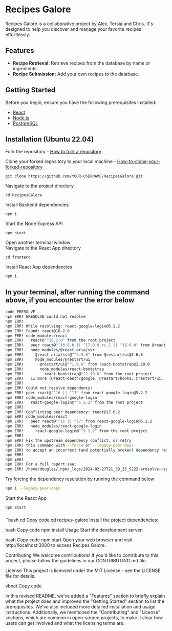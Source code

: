  # Recipes Galore

Recipes Galore is a collaborative project by Alex, Tersia and Chris. It's designed to help you discover and manage your favorite recipes effortlessly.

## Features

- **Recipe Retrieval:** Retrieve recipes from the database by name or ingredients.
- **Recipe Submission:** Add your own recipes to the database.

## Getting Started

Before you begin, ensure you have the following prerequisites installed:

- [React](https://reactjs.org/)
- [Node.js](https://nodejs.org/)
- [PostgreSQL](https://www.postgresql.org/)

<!-- START OF UBUNTU 22.04 LOCAL PROJECT SETUP -->
## Installation (Ubuntu 22.04)

Fork the repository - [How to fork a repository](https://docs.github.com/en/pull-requests/collaborating-with-pull-requests/working-with-forks/fork-a-repo#forking-a-repository)   

Clone your forked repository to your local machine - [How-to-clone-your-forked-repository](https://docs.github.com/en/pull-requests/collaborating-with-pull-requests/working-with-forks/fork-a-repo#cloning-your-forked-repository)

```
git clone https://github.com/YOUR-USERNAME/RecipesGalore.git
```

Navigate to the project directory
```
cd RecipesGalore 
```
Install Backend dependencies
```
npm i
```
Start the Node Express API
```
npm start
```

Open another terminal window  
Navigate to the React App directory
```
cd frontend
```
Install React App dependencies
```
npm i
```

## In your terminal, after running the command above, if you encounter the error below
```bash
code ERESOLVE
npm ERR! ERESOLVE could not resolve
npm ERR! 
npm ERR! While resolving: react-google-login@5.2.2
npm ERR! Found: react@18.2.0
npm ERR! node_modules/react
npm ERR!   react@"^18.2.0" from the root project
npm ERR!   peer react@"^16.8.0 || ^17.0.0-rc.1 || ^18.0.0" from @react-aria/ssr@3.9.1
npm ERR!   node_modules/@react-aria/ssr
npm ERR!     @react-aria/ssr@"^3.5.0" from @restart/ui@1.6.6
npm ERR!     node_modules/@restart/ui
npm ERR!       @restart/ui@"^1.6.6" from react-bootstrap@2.10.0
npm ERR!       node_modules/react-bootstrap
npm ERR!         react-bootstrap@"^2.10.0" from the root project
npm ERR!   11 more (@react-oauth/google, @restart/hooks, @restart/ui, ...)
npm ERR! 
npm ERR! Could not resolve dependency:
npm ERR! peer react@"^16 || ^17" from react-google-login@5.2.2
npm ERR! node_modules/react-google-login
npm ERR!   react-google-login@"^5.2.2" from the root project
npm ERR! 
npm ERR! Conflicting peer dependency: react@17.0.2
npm ERR! node_modules/react
npm ERR!   peer react@"^16 || ^17" from react-google-login@5.2.2
npm ERR!   node_modules/react-google-login
npm ERR!     react-google-login@"^5.2.2" from the root project
npm ERR! 
npm ERR! Fix the upstream dependency conflict, or retry
npm ERR! this command with --force or --legacy-peer-deps
npm ERR! to accept an incorrect (and potentially broken) dependency resolution.
npm ERR! 
npm ERR! 
npm ERR! For a full report see:
npm ERR! /home/douglas/.npm/_logs/2024-02-27T21_39_25_522Z-eresolve-report.txt
```
Try forcing the dependency resolution by running the command below
```bash
npm i --legacy-peer-deps
```
Start the React App
```
npm start
```
<!-- END OF UBUNTU 22.04 SETUP -->

### 

``bash
cd Copy code
cd recipes-galore
Install the project dependencies:

bash
Copy code
npm install
Usage
Start the development server:

bash
Copy code
npm start
Open your web browser and visit http://localhost:3000 to access Recipes Galore.

Contributing
We welcome contributions! If you'd like to contribute to this project, please follow the guidelines in our CONTRIBUTING.md file.

License
This project is licensed under the MIT License - see the LICENSE file for details.

vbnet
Copy code

In this revised README, we've added a "Features" section to briefly explain what the project does and improved the "Getting Started" section to list the prerequisites. We've also included more detailed installation and usage instructions. Additionally, we mentioned the "Contributing" and "License" sections, which are common in open-source projects, to make it clear how users can get involved and what the licensing terms are.